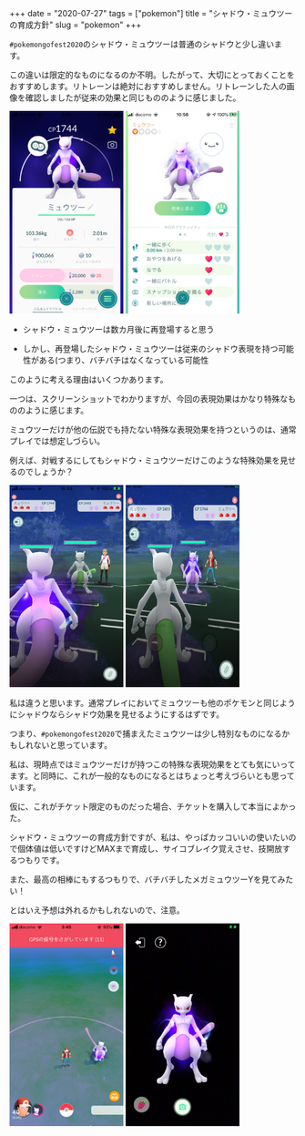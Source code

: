 +++
date = "2020-07-27"
tags = ["pokemon"]
title = "シャドウ・ミュウツーの育成方針"
slug = "pokemon"
+++

`#pokemongofest2020`のシャドウ・ミュウツーは普通のシャドウと少し違います。

この違いは限定的なものになるのか不明。したがって、大切にとっておくことをおすすめします。リトレーンは絶対におすすめしません。リトレーンした人の画像を確認しましたが従来の効果と同じもののように感じました。

<img src="https://raw.githubusercontent.com/mba-hack/images/master/pokemongo_fest_2020_mewtwo_IMG_0009.png" width="200">
<img src="https://raw.githubusercontent.com/mba-hack/images/master/pokemongo_fest_2020_mewtwo_IMG_0013.png" width="200">

- シャドウ・ミュウツーは数カ月後に再登場すると思う

- しかし、再登場したシャドウ・ミュウツーは従来のシャドウ表現を持つ可能性がある(つまり、バチバチはなくなっている可能性

このように考える理由はいくつかあります。

一つは、スクリーンショットでわかりますが、今回の表現効果はかなり特殊なもののように感じます。

ミュウツーだけが他の伝説でも持たない特殊な表現効果を持つというのは、通常プレイでは想定しづらい。

例えば、対戦するにしてもシャドウ・ミュウツーだけこのような特殊効果を見せるのでしょうか？

<img src="https://raw.githubusercontent.com/mba-hack/images/master/pokemongo_fest_2020_mewtwo_IMG_0012.png" width="200">
<img src="https://raw.githubusercontent.com/mba-hack/images/master/pokemongo_fest_2020_mewtwo_IMG_0001.png" width="200">

私は違うと思います。通常プレイにおいてミュウツーも他のポケモンと同じようにシャドウならシャドウ効果を見せるようにするはずです。

つまり、`#pokemongofest2020`で捕まえたミュウツーは少し特別なものになるかもしれないと思っています。

私は、現時点ではミュウツーだけが持つこの特殊な表現効果をとても気にいってます。と同時に、これが一般的なものになるとはちょっと考えづらいとも思っています。

仮に、これがチケット限定のものだった場合、チケットを購入して本当によかった。

シャドウ・ミュウツーの育成方針ですが、私は、やっぱカッコいいの使いたいので個体値は低いですけどMAXまで育成し、サイコブレイク覚えさせ、技開放するつもりです。

また、最高の相棒にもするつもりで、バチバチしたメガミュウツーYを見てみたい！

とはいえ予想は外れるかもしれないので、注意。

<img src="https://raw.githubusercontent.com/mba-hack/images/master/pokemongo_fest_2020_mewtwo_IMG_0010.png" width="200">
<img src="https://raw.githubusercontent.com/mba-hack/images/master/pokemongo_fest_2020_mewtwo_IMG_0014.png" width="200">


